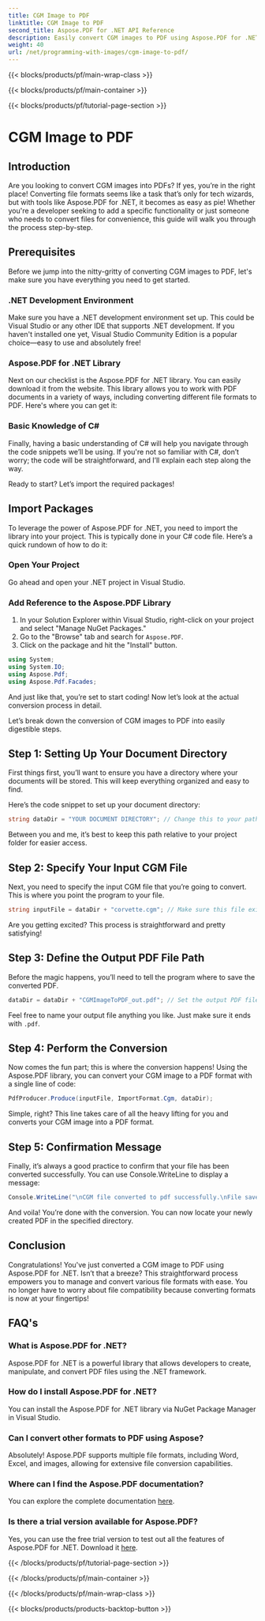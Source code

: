 ```yaml
---
title: CGM Image to PDF
linktitle: CGM Image to PDF
second_title: Aspose.PDF for .NET API Reference
description: Easily convert CGM images to PDF using Aspose.PDF for .NET. Follow this simple step-by-step guide and streamline your file conversion process.
weight: 40
url: /net/programming-with-images/cgm-image-to-pdf/
---
```


{{< blocks/products/pf/main-wrap-class >}}

{{< blocks/products/pf/main-container >}}

{{< blocks/products/pf/tutorial-page-section >}}

# CGM Image to PDF

## Introduction

Are you looking to convert CGM images into PDFs? If yes, you’re in the right place! Converting file formats seems like a task that’s only for tech wizards, but with tools like Aspose.PDF for .NET, it becomes as easy as pie! Whether you're a developer seeking to add a specific functionality or just someone who needs to convert files for convenience, this guide will walk you through the process step-by-step.

## Prerequisites

Before we jump into the nitty-gritty of converting CGM images to PDF, let's make sure you have everything you need to get started.

### .NET Development Environment

Make sure you have a .NET development environment set up. This could be Visual Studio or any other IDE that supports .NET development. If you haven't installed one yet, Visual Studio Community Edition is a popular choice—easy to use and absolutely free!

### Aspose.PDF for .NET Library

Next on our checklist is the Aspose.PDF for .NET library. You can easily download it from the website. This library allows you to work with PDF documents in a variety of ways, including converting different file formats to PDF. Here's where you can get it:

### Basic Knowledge of C#

Finally, having a basic understanding of C# will help you navigate through the code snippets we’ll be using. If you're not so familiar with C#, don’t worry; the code will be straightforward, and I’ll explain each step along the way.

Ready to start? Let’s import the required packages!

## Import Packages

To leverage the power of Aspose.PDF for .NET, you need to import the library into your project. This is typically done in your C# code file. Here’s a quick rundown of how to do it:

### Open Your Project

Go ahead and open your .NET project in Visual Studio. 

### Add Reference to the Aspose.PDF Library

1. In your Solution Explorer within Visual Studio, right-click on your project and select "Manage NuGet Packages."
2. Go to the "Browse" tab and search for `Aspose.PDF`.
3. Click on the package and hit the "Install" button.

```csharp
using System;
using System.IO;
using Aspose.Pdf;
using Aspose.Pdf.Facades;
```

And just like that, you’re set to start coding! Now let’s look at the actual conversion process in detail.

Let’s break down the conversion of CGM images to PDF into easily digestible steps.

## Step 1: Setting Up Your Document Directory

First things first, you’ll want to ensure you have a directory where your documents will be stored. This will keep everything organized and easy to find. 

Here’s the code snippet to set up your document directory:

```csharp
string dataDir = "YOUR DOCUMENT DIRECTORY"; // Change this to your path
```

Between you and me, it’s best to keep this path relative to your project folder for easier access.

## Step 2: Specify Your Input CGM File

Next, you need to specify the input CGM file that you’re going to convert. This is where you point the program to your file.

```csharp
string inputFile = dataDir + "corvette.cgm"; // Make sure this file exists in your directory
```

Are you getting excited? This process is straightforward and pretty satisfying!

## Step 3: Define the Output PDF File Path

Before the magic happens, you’ll need to tell the program where to save the converted PDF.

```csharp
dataDir = dataDir + "CGMImageToPDF_out.pdf"; // Set the output PDF file name
```

Feel free to name your output file anything you like. Just make sure it ends with `.pdf`.

## Step 4: Perform the Conversion

Now comes the fun part; this is where the conversion happens! Using the Aspose.PDF library, you can convert your CGM image to a PDF format with a single line of code:

```csharp
PdfProducer.Produce(inputFile, ImportFormat.Cgm, dataDir);
```

Simple, right? This line takes care of all the heavy lifting for you and converts your CGM image into a PDF format.

## Step 5: Confirmation Message

Finally, it’s always a good practice to confirm that your file has been converted successfully. You can use Console.WriteLine to display a message:

```csharp
Console.WriteLine("\nCGM file converted to pdf successfully.\nFile saved at " + dataDir);
```

And voila! You’re done with the conversion. You can now locate your newly created PDF in the specified directory.

## Conclusion

Congratulations! You've just converted a CGM image to PDF using Aspose.PDF for .NET. Isn’t that a breeze? This straightforward process empowers you to manage and convert various file formats with ease. You no longer have to worry about file compatibility because converting formats is now at your fingertips!

## FAQ's

### What is Aspose.PDF for .NET?  
Aspose.PDF for .NET is a powerful library that allows developers to create, manipulate, and convert PDF files using the .NET framework.

### How do I install Aspose.PDF for .NET?  
You can install the Aspose.PDF for .NET library via NuGet Package Manager in Visual Studio.

### Can I convert other formats to PDF using Aspose?  
Absolutely! Aspose.PDF supports multiple file formats, including Word, Excel, and images, allowing for extensive file conversion capabilities.

### Where can I find the Aspose.PDF documentation?  
You can explore the complete documentation [here](https://reference.aspose.com/pdf/net/).

### Is there a trial version available for Aspose.PDF?  
Yes, you can use the free trial version to test out all the features of Aspose.PDF for .NET. Download it [here](https://releases.aspose.com/).

{{< /blocks/products/pf/tutorial-page-section >}}

{{< /blocks/products/pf/main-container >}}

{{< /blocks/products/pf/main-wrap-class >}}

{{< blocks/products/products-backtop-button >}}
